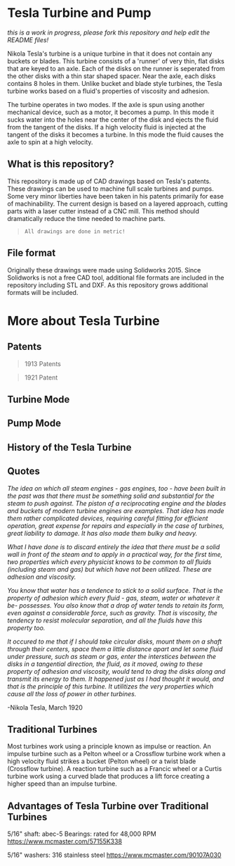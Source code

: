 # Tesla Turbine and Pump

*this is a work in progress, please fork this repository and help edit the README files!*

Nikola Tesla's turbine is a unique turbine in that it does not contain any buckets or blades. This turbine consists of a 'runner' of very thin, flat disks that are keyed to an axle. Each of the disks on the runner is seperated from the other disks with a thin star shaped spacer. Near the axle, each disks contains 8 holes in them. Unlike bucket and blade style turbines, the Tesla turbine works based on a fluid's properties of viscosity and adhesion. 

The turbine operates in two modes. If the axle is spun using another mechanical device, such as a motor, it becomes a pump. In this mode it sucks water into the holes near the center of the disk and ejects the fluid from the tangent of the disks. If a high velocity fluid is injected at the tangent of the disks it becomes a turbine. In this mode the fluid causes the axle to spin at a high velocity.

## What is this repository?

This repository is made up of CAD drawings based on Tesla's patents. These drawings can be used to machine full scale turbines and pumps. Some very minor liberties have been taken in his patents primarily for ease of machinability. The current design is based on a layered approach, cutting parts with a laser cutter instead of a CNC mill. This method should dramatically reduce the time needed to machine parts. 

> `All drawings are done in metric!`

## File format

Originally these drawings were made using Solidworks 2015. Since Solidworks is not a free CAD tool, additional file formats are included in the repository including STL and DXF. As this repository grows additional formats will be included.

# More about Tesla Turbine

## Patents

> 1913 Patents


> 1921 Patent



## Turbine Mode

## Pump Mode


## History of the Tesla Turbine

## Quotes
*The idea on which all steam engines - gas engines, too - have been built in the past was that there must be something solid and substantial for the steam to push against. The piston of a reciprocating engine and the blades and buckets of modern turbine engines are examples. That idea has made them rather complicated devices, requiring careful fitting for efficient operation, great expense for repairs and especially in the case of turbines, great liability to damage. It has also made them bulky and heavy.*

*What I have done is to discard entirely the idea that there must be a solid wall in front of the steam and to apply in a practical way, for the first time, two properties which every physicist knows to be common to all fluids (including steam and gas) but which have not been utilized. These are adhesion and viscosity.*

*You know that water has a tendence to stick to a solid surface. That is the property of adhesion which every fluid - gas, steam, water or whatever it be- possesses. You also know that a drop of water tends to retain its form, even against a considerable force, such as gravity. That is viscosity, the tendency to resist molecular separation, and all the fluids have this property too.*

*It occured to me that if I should take circular disks, mount them on a shaft through their centers, space them a little distance apart and let some fluid under pressure, such as steam or gas, enter the interstices between the disks in a tangential direction, the fluid, as it moved, owing to these property of adhesion and viscosity, would tend to drag the disks along and transmit its energy to them. It happened just as I had thought it would, and that is the principle of this turbine. It utilitizes the very properties which cause all the loss of power in other turbines.*

-Nikola Tesla, March 1920 


## Traditional Turbines
Most turbines work using a principle known as impulse or reaction. An impulse turbine such as a Pelton wheel or a Crossflow turbine work when a high velocity fluid strikes a bucket (Pelton wheel) or a twist blade (Crossflow turbine). A reaction turbine such as a Francic wheel or a Curtis turbine work using a curved blade that produces a lift force creating a higher speed than an impulse turbine.

## Advantages of Tesla Turbine over Traditional Turbines


5/16" shaft:
abec-5 Bearings:
rated for 48,000 RPM
https://www.mcmaster.com/57155K338

5/16" washers:
316 stainless steel
https://www.mcmaster.com/90107A030
